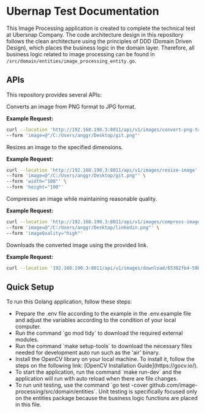 # Ubernap Test Documentation

This Image Processing application is created to complete the technical test at Ubersnap Company. The code architecture design in this repository follows the clean architecture using the principles of DDD (Domain Driven Design), which places the business logic in the domain layer. Therefore, all business logic related to image processing can be found in `/src/domain/entities/image_processing_entity.go`.

## APIs

This repository provides several APIs:

Converts an image from PNG format to JPG format.

**Example Request:**
```bash
curl --location 'http://192.168.190.3:8011/api/v1/images/convert-png-to-jpg' \
--form 'image=@"/C:/Users/anggr/Desktop/git.png"'
```

Resizes an image to the specified dimensions.

**Example Request:**
```bash
curl --location 'http://192.168.190.3:8011/api/v1/images/resize-image' \
--form 'image=@"/C:/Users/anggr/Desktop/git.png"' \
--form 'width="100"' \
--form 'height="100"'
```

Compresses an image while maintaining reasonable quality.

**Example Request:**
```bash
curl --location 'http://192.168.190.3:8011/api/v1/images/compress-image' \
--form 'image=@"/C:/Users/anggr/Desktop/linkedin.png"' \
--form 'imageQuality="high"'
```

Downloads the converted image using the provided link.

**Example Request:**
```bash
curl --location '192.168.190.3:8011/api/v1/images/download/65302fb4-59bf-4762-8e41-5cb6116a.jpg'
```

## Quick Setup
To run this Golang application, follow these steps:<br>
<ul>
<li>Prepare the .env file according to the example in the .env.example file and adjust the variables according to the condition of your local computer.</li>
<li>Run the command `go mod tidy` to download the required external modules.</li>
<li>Run the command `make setup-tools` to download the necessary files needed for development auto run such as the 'air' binary.</li>
<li>Install the OpenCV library on your local machine. To install it, follow the steps on the following link: [OpenCV Installation Guide](https://gocv.io/).</li>
<li>To start the application, run the command `make run-dev` and the application will run with auto reload when there are file changes.</li>
<li>To run unit testing, use the command `go test -cover github.com/image-processing/src/domain/entities`. Unit testing is specifically focused only on the entities package because the business logic functions are placed in this file.</li>